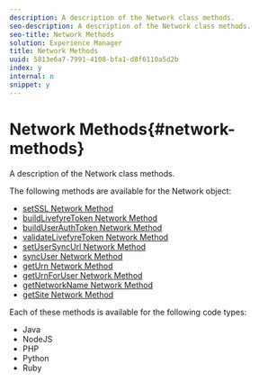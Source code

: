 ```yaml
---
description: A description of the Network class methods.
seo-description: A description of the Network class methods.
seo-title: Network Methods
solution: Experience Manager
title: Network Methods
uuid: 5813e6a7-7991-4108-bfa1-d8f6110a5d2b
index: y
internal: n
snippet: y
---
```


# Network Methods{#network-methods}

A description of the Network class methods.

The following methods are available for the Network object:

* [setSSL Network Method](#r_setssl_method) 
* [buildLivefyreToken Network Method](#r_buildlivefyretoken_method) 
* [buildUserAuthToken Network Method](#r_builduserauthtoken_method) 
* [validateLivefyreToken Network Method](#validatelivefyretoken_method) 
* [setUserSyncUrl Network Method](#r_setusersyncurl_method) 
* [syncUser Network Method](#r_syncuser_method) 
* [getUrn Network Method](#r_geturn_method) 
* [getUrnForUser Network Method](#r_geturnforuser_method) 
* [getNetworkName Network Method](#r_getnetworkname_method) 
* [getSite Network Method](#r_getsite_method)

Each of these methods is available for the following code types:

* Java
* NodeJS
* PHP
* Python
* Ruby


